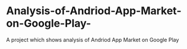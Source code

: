 # Analysis-of-Andriod-App-Market-on-Google-Play-
A project which shows analysis of Andriod App Market on Google Play
